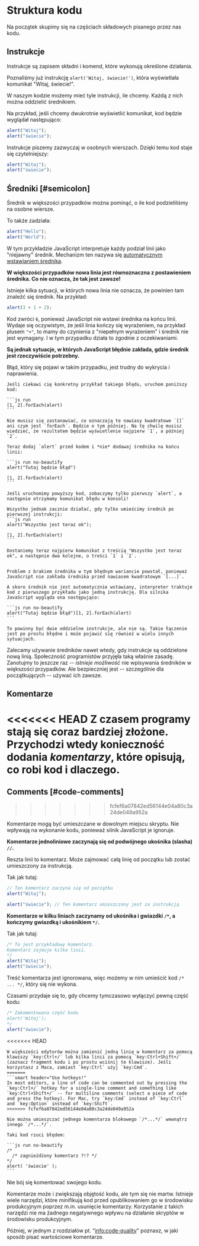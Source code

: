 # Struktura kodu

Na początek skupimy się na częściach składowych pisanego przez nas kodu.

## Instrukcje

Instrukcje są zapisem składni i komend, które wykonują określone działania.

Poznaliśmy już instrukcję `alert('Witaj, świecie!')`, która wyświetlała komunikat "Witaj, świecie!".

W naszym kodzie możemy mieć tyle instrukcji, ile chcemy. Każdą z nich można oddzielić średnikiem.

Na przykład, jeśli chcemy dwukrotnie wyświetlić komunikat, kod będzie wyglądał następująco:

```js run no-beautify
alert("Witaj");
alert("świecie");
```

Instrukcje piszemy zazwyczaj w osobnych wierszach. Dzięki temu kod staje się czytelniejszy:

```js run no-beautify
alert("Witaj");
alert("świecie");
```

## Średniki [#semicolon]

Średnik w większości przypadków można pominąć, o ile kod podzieliliśmy na osobne wiersze.

To także zadziała:

```js run no-beautify
alert("Hello");
alert("World");
```

W tym przykładzie JavaScript interpretuje każdy podział linii jako "niejawny" średnik. Mechanizm ten nazywa się [automatycznym wstawianiem średnika](https://tc39.github.io/ecma262/#sec-automatic-semicolon-insertion).

**W większości przypadków nowa linia jest równoznaczna z postawieniem średnika. Co nie oznacza, że tak jest zawsze!**

Istnieje kilka sytuacji, w których nowa linia nie oznacza, że powinien tam znaleźć się średnik. Na przykład:

```js run no-beautify
alert(3 + 1 + 2);
```

Kod zwróci `6`, ponieważ JavaScript nie wstawi średnika na końcu linii. Wydaje się oczywistym, że jeśli linia kończy się wyrażeniem, na przykład plusem `"+"`, to mamy do czynienia z "niepełnym wyrażeniem" i średnik nie jest wymagany. I w tym przypadku działa to zgodnie z oczekiwaniami.

**Są jednak sytuacje, w których JavaScript błędnie zakłada, gdzie średnik jest rzeczywiście potrzebny.**

Błąd, który się pojawi w takim przypadku, jest trudny do wykrycia i naprawienia.

````smart header="Przykład błędu"
Jeśli ciekawi cię konkretny przykład takiego błędu, uruchom poniższy kod:

```js run
[1, 2].forEach(alert)
```

Nie musisz się zastanawiać, co oznaczają te nawiasy kwadratowe `[]` ani czym jest `forEach`. Będzie o tym później. Na tę chwilę musisz wiedzieć, że rezultatem będzie wyświetlenie najpierw `1`, a później `2`.

Teraz dodaj `alert` przed kodem i *nie* dodawaj średnika na końcu linii:

```js run no-beautify
alert("Tutaj będzie błąd")

[1, 2].forEach(alert)
```

Jeśli uruchomimy powyższy kod, zobaczymy tylko pierwszy `alert`, a następnie otrzymamy komunikat błędu w konsoli!

Wszystko jednak zacznie działać, gdy tylko umieścimy średnik po pierwszej instrukcji:
```js run
alert("Wszystko jest teraz ok");

[1, 2].forEach(alert)
```

Dostaniemy teraz najpierw komunikat z treścią "Wszystko jest teraz ok", a następnie dwa kolejne, o treści `1` i `2`.


Problem z brakiem średnika w tym błędnym wariancie powstał, ponieważ JavaScript nie zakłada średnika przed nawiasem kwadratowym `[...]`.

A skoro średnik nie jest automatycznie wstawiany, interpreter traktuje kod z pierwszego przykładu jako jedną instrukcję. Dla silnika JavaScript wygląda ona następująco:

```js run no-beautify
alert("Tutaj będzie błąd")[1, 2].forEach(alert)
```

To powinny być dwie oddzielne instrukcje, ale nie są. Takie łączenie jest po prostu błędne i może pojawić się również w wielu innych sytuacjach.
````

Zalecamy używanie średników nawet wtedy, gdy instrukcje są oddzielone nową linią. Społeczność programistów przyjęła taką właśnie zasadę. Zanotujmy to jeszcze raz -- _istnieje możliwość_ nie wpisywania średników w większości przypadków. Ale bezpieczniej jest -- szczególnie dla początkujących -- używać ich zawsze.

## Komentarze

<<<<<<< HEAD
Z czasem programy stają się coraz bardziej złożone. Przychodzi wtedy konieczność dodania _komentarzy_, które opisują, co robi kod i dlaczego.
=======
## Comments [#code-comments]
>>>>>>> fcfef6a07842ed56144e04a80c3a24de049a952a

Komentarze mogą być umieszczane w dowolnym miejscu skryptu. Nie wpływają na wykonanie kodu, ponieważ silnik JavaScript je ignoruje.

**Komentarze jednoliniowe zaczynają się od podwójnego ukośnika (slasha) `//`.**

Reszta linii to komentarz. Może zajmować całą linię od początku lub zostać umieszczony za instrukcją.

Tak jak tutaj:

```js run
// Ten komentarz zaczyna się od początku
alert("Witaj");

alert("świecie"); // Ten komentarz umieszczony jest za instrukcją
```

**Komentarze w kilku liniach zaczynamy od ukośnika i gwiazdki <code>/\*</code>, a kończymy gwiazdką i ukośnikiem <code>\*/</code>.**

Tak jak tutaj:

```js run
/* To jest przykładowy komentarz.
Komentarz zajmuje kilka linii.
*/
alert("Witaj");
alert("świecie");
```

Treść komentarza jest ignorowana, więc możemy w nim umieścić kod <code>/\* ... \*/</code>, który się nie wykona.

Czasami przydaje się to, gdy chcemy tymczasowo wyłączyć pewną część kodu:

```js run
/* Zakomentowana część kodu
alert('Witaj');
*/
alert("świecie");
```

<<<<<<< HEAD
```smart header="Używaj skrótów klawiaturowych!"
W większości edytorów można zamienić jedną linię w komentarz za pomocą klawiszy `key:Ctrl+/` lub kilka linii za pomocą `key:Ctrl+Shift+/` (zaznacz fragment kodu i po prostu wciśnij te klawisze). Jeśli korzystasz z Maca, zamiast `key:Ctrl` użyj `key:Cmd`.
=======
```smart header="Use hotkeys!"
In most editors, a line of code can be commented out by pressing the `key:Ctrl+/` hotkey for a single-line comment and something like `key:Ctrl+Shift+/` -- for multiline comments (select a piece of code and press the hotkey). For Mac, try `key:Cmd` instead of `key:Ctrl` and `key:Option` instead of `key:Shift`.
>>>>>>> fcfef6a07842ed56144e04a80c3a24de049a952a
```

````warn header="Nie można zagnieżdżać komentarzy!"
Nie można umieszczać jednego komentarza blokowego `/*...*/` wewnątrz innego `/*...*/`.

Taki kod rzuci błędem:

```js run no-beautify
/*
  /* zagnieżdżony komentarz ?!? */
*/
alert( 'świecie' );
```
````

Nie bój się komentować swojego kodu.

Komentarze może i zwiększają objętość kodu, ale tym się nie martw. Istnieje wiele narzędzi, które minifikują kod przed opublikowaniem go w środowisku produkcyjnym poprzez m.in. usunięcie komentarzy. Korzystanie z takich narzędzi nie ma żadnego negatywnego wpływu na działanie skryptów w środowisku produkcyjnym.

Później, w jednym z rozdziałów pt. "<info:code-quality>" poznasz, w jaki sposób pisać wartościowe komentarze.

